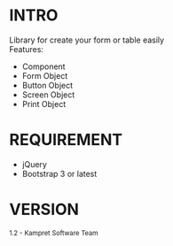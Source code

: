 # INTRO
<p>
	Library for create your form or table easily<br />
	Features:
</p>
<ul>
	<li>Component</li>
	<li>Form Object</li>
	<li>Button Object</li>
	<li>Screen Object</li>
	<li>Print Object</li>
</ul>


# REQUIREMENT
<ul>
	<li>jQuery</li>
	<li>Bootstrap 3 or latest</li>
</ul>

# VERSION
<small>1.2 - Kampret Software Team</small>